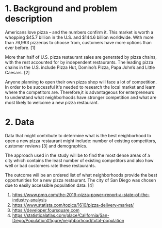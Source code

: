# 1. Background and problem description

Americans love pizza – and the numbers confirm it. This market is worth a whopping $45.7 billion in the U.S. and $144.6 billion worldwide. With more than 76,993 pizzerias to choose from, customers have more options than ever before. [1]

More than half of U.S. pizza restaurant sales are generated by pizza chains, with the rest accounted for by independent restaurants. The leading pizza chains in the U.S. include Pizza Hut, Domino’s Pizza, Papa John’s and Little Caesars. [2]

Anyone planning to open their own pizza shop will face a lot of competition. In order to be successful it's needed to research the local market and learn where the competitors are. Therefore,it is advantageous for enterpreneurs to understand what neighborhoods have stronger competition and what are most likely to welcome a new pizza restaurant.

# 2. Data
Data that might contribute to determine what is the best neighborhood to open a new pizza restaurant might include: number of existing competitors, customer reviews [3] and demographics. 

The approach used in the study will be to find the most dense areas of a city which contains the least number of existing competitors and also how well or bad customers rate these restaurants.

The outcome will be an ordered list of what neighborhoods provide the best opportunities for a new pizza restaurant.
The city of San Diego was chosen due to easily accessible population data. [4]



1. https://www.pmq.com/the-2019-pizza-power-report-a-state-of-the-industry-analysis
2. https://www.statista.com/topics/1610/pizza-delivery-market/
3. https://developer.foursquare.com
4. https://statisticalatlas.com/place/California/San-Diego/Population#figure/neighborhood/total-population
